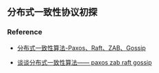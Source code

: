 ## 分布式一致性协议初探







### Reference

- [分布式一致性算法-Paxos、Raft、ZAB、Gossip](https://zhuanlan.zhihu.com/p/130332285)

- [谈谈分布式一致性算法—— paxos zab raft gossip](https://segmentfault.com/a/1190000038671078)

